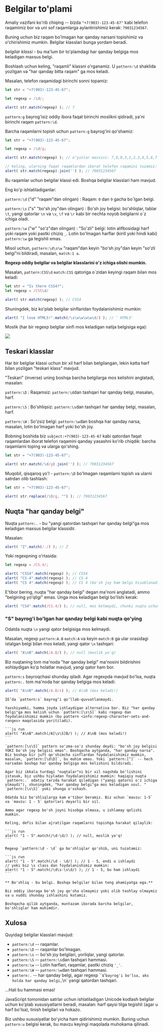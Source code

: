 # Belgilar to'plami

Amaliy vazifani ko'rib chiqing -- bizda `"+7(903)-123-45-67"` kabi telefon raqamimiz bor va uni sof raqamlarga aylantirishimiz kerak: `79031234567`.

Buning uchun biz raqam bo'lmagan har qanday narsani topishimiz va o'chirishimiz mumkin. Belgilar klasslari bunga yordam beradi.

*belgilar klassi* - bu ma'lum bir to'plamdagi har qanday belgiga mos keladigan maxsus belgi.

Boshlash uchun keling, "raqamli" klassni o'rganamiz. U `pattern:\d` shaklida yozilgan va "har qanday bitta raqam" ga mos keladi.

Masalan, telefon raqamidagi birinchi sonni topamiz:

```js run
let str = "+7(903)-123-45-67";

let regexp = /\d/;

alert( str.match(regexp) ); // 7
```

`pattern:g` bayrog'isiz oddiy ibora faqat birinchi moslikni qidiradi, ya'ni birinchi raqam `pattern:\d`.

Barcha raqamlarni topish uchun `pattern:g` bayrog'ini qo'shamiz:

```js run
let str = "+7(903)-123-45-67";

let regexp = /\d/g;

alert( str.match(regexp) ); // oʻyinlar massivi: 7,9,0,3,1,2,3,4,5,6,7

// keling, ularning faqat raqamlardan iborat telefon raqamini tuzamiz:
alert( str.match(regexp).join('') ); // 79031234567
```

Bu raqamlar uchun belgilar klassi edi. Boshqa belgilar klasslari ham mavjud.

Eng ko'p ishlatiladiganlar:

`pattern:\d` ("d" "raqam"dan olingan)
: Raqam: `0` dan `9` gacha bo`lgan belgi.

`pattern:\s` ("s" "bo'sh joy"dan olingan)
: Bo'sh joy belgisi: bo'shliqlar, tablar `\t`, yangi qatorlar `\n` va `\v`, `\f` va `\r` kabi bir nechta noyob belgilarni o`z ichiga oladi.

`pattern:\w` ("w" "so'z"dan olingan)
: "So'zli" belgi: lotin alifbosidagi harf yoki raqam yoki pastki chiziq `_`. Lotin bo'lmagan harflar (kirill yoki hindi kabi) `pattern:\w` ga tegishli emas.

Misol uchun, `pattern:\d\s\w` "raqam"dan keyin "boʻsh joy"dan keyin "soʻzli belgi"ni bildiradi, masalan, `match:1 a`.

**Regexp oddiy belgilar va belgilar klasslarini o'z ichiga olishi mumkin.**

Masalan, `pattern:CSS\d` `match:CSS` qatoriga o`zidan keyingi raqam bilan mos keladi:

```js run
let str = "Is there CSS4?";
let regexp = /CSS\d/

alert( str.match(regexp) ); // CSS4
```

Shuningdek, biz ko'plab belgilar sinflaridan foydalanishimiz mumkin:

```js run
alert( "I love HTML5!".match(/\s\w\w\w\w\d/) ); // ' HTML5'
```

Moslik (har bir regexp belgilar sinfi mos keladigan natija belgisiga ega):

![](love-html5-classes.svg)

## Teskari klasslar

Har bir belgilar klassi uchun bir xil harf bilan belgilangan, lekin katta harf bilan yozilgan "teskari klass" mavjud.

"Teskari" (inverse) uning boshqa barcha belgilarga mos kelishini anglatadi, masalan:

`pattern:\D`
: Raqamsiz: `pattern:\d`dan tashqari har qanday belgi, masalan, harf.

`pattern:\S`
: Bo'shliqsiz: `pattern:\s`dan tashqari har qanday belgi, masalan, harf.

`pattern:\W`
: So'zsiz belgi: `pattern:\w`dan boshqa har qanday narsa, masalan, lotin bo'lmagan harf yoki bo'sh joy.

Bobning boshida biz `subject:+7(903)-123-45-67` kabi qatordan faqat raqamlardan iborat telefon raqamini qanday yasashni ko'rib chiqdik: barcha raqamlarni toping va ularga qo'shing.

```js run
let str = "+7(903)-123-45-67";

alert( str.match(/\d/g).join('') ); // 79031234567
```

Muqobil, qisqaroq yo'l - `pattern:\D` bo'lmagan raqamlarni topish va ularni satrdan olib tashlash:

```js run
let str = "+7(903)-123-45-67";

alert( str.replace(/\D/g, "") ); // 79031234567
```

## Nuqta "har qanday belgi"

Nuqta `pattern:.` - bu "yangi qatordan tashqari har qanday belgi"ga mos keladigan maxsus belgilar klassidir.

Masalan:

```js run
alert( "Z".match(/./) ); // Z
```

Yoki regexpning o'rtasida:

```js run
let regexp = /CS.4/;

alert( "CSS4".match(regexp) ); // CSS4
alert( "CS-4".match(regexp) ); // CS-4
alert( "CS 4".match(regexp) ); // CS 4 (bo'sh joy ham belgi hisoblanadi)
```
E'tibor bering, nuqta "har qanday belgi" degan ma'noni anglatadi, ammo "belgining yo'qligi" emas. Unga mos keladigan belgi bo'lishi kerak:

```js run
alert( "CS4".match(/CS.4/) ); // null, mos kelmaydi, chunki nuqta uchun belgi yo'q
```

### "S" bayrog'i bo'lgan har qanday belgi kabi nuqta qo'ying

Odatda nuqta `\n` yangi qator belgisiga mos kelmaydi.

Masalan, regexp `pattern:A.B` `match:A` va keyin `match:B` ga ular orasidagi istalgan belgi bilan mos keladi, yangi qator `\n` tashqari:

```js run
alert( "A\nB".match(/A.B/) ); // null (moslik yo'q)
```

Biz nuqtaning tom ma'noda "har qanday belgi" ma'nosini bildirishini xohlaydigan ko'p holatlar mavjud, yangi qator ham bor.

`pattern:s` bayroqchasi shunday qiladi. Agar regexpda mavjud bo'lsa, nuqta `pattern:.` tom ma'noda har qanday belgiga mos keladi:

```js run
alert( "A\nB".match(/A.B/s) ); // A\nB (mos keladi!)
```

````warn header="IE da qo'llab-quvvatlanmaydi"
IE’da `pattern:s` bayrog‘i qo‘llab-quvvatlanmaydi.

Yaxshiyamki, hamma joyda ishlaydigan alternativa bor. Biz "har qanday belgi"ga mos kelish uchun `pattern:[\s\S]` kabi regexp dan foydalanishimiz mumkin (bu pattern <info:regexp-character-sets-and-ranges> maqolasida yoritiladi).

```js run
alert( "A\nB".match(/A[\s\S]B/) ); // A\nB (mos keladi!)
```

`pattern:[\s\S]` pattern so'zma-so'z shunday deydi: "bo'sh joy belgisi YOKI bo'sh joy belgisi emas". Boshqacha aytganda, "har qanday narsa". Biz boshqa bir juft qo'shimcha sinflardan foydalanishimiz mumkin, masalan, `pattern:[\d\D]`, bu muhim emas. Yoki `pattern:[^]` -- hech narsadan boshqa har qanday belgiga mos kelishini bildiradi.

Agar biz ikkala turdagi "nuqtalar"ni bir xil naqshda bo'lishini istasak, biz ushbu hiyladan foydalanishimiz mumkin: haqiqiy nuqta `pattern:.` odatiy tarzda harakat qiladigan ("yangi qatorni o'z ichiga olmaydi"), shuningdek, "har qanday belgi"ga mos keladigan usul. " `pattern:[\s\S]` yoki shunga o'xshash.
````

````warn header="Bo'shliqlarga e'tibor bering"
Odatda biz bo'shliqlarga kam e'tibor beramiz. Biz uchun `mavzu: 1-5` va `mavzu: 1 - 5` qatorlari deyarli bir xil.

Ammo agar regexp bo'sh joyni hisobga olmasa, u ishlamay qolishi mumkin.

Keling, defis bilan ajratilgan raqamlarni topishga harakat qilaylik:

```js run
alert( "1 - 5".match(/\d-\d/) ); // null, moslik yo'q!
```

Regexp `pattern:\d - \d` ga bo'shliqlar qo'shib, uni tuzatamiz:

```js run
alert( "1 - 5".match(/\d - \d/) ); // 1 - 5, endi u ishlaydi
// yoki biz \s class dan foydalanishimiz mumkin:
alert( "1 - 5".match(/\d\s-\s\d/) ); // 1 - 5, bu ham ishlaydi
```

** Bo'shliq - bu belgi. Boshqa belgilar bilan teng ahamiyatga ega.**

Biz oddiy iboraga bo'sh joy qo'sha olmaymiz yoki olib tashlay olmaymiz va u xuddi shunday ishlashini kutamiz.

Boshqacha qilib aytganda, muntazam iborada barcha belgilar, bo'shliqlar ham muhimdir.
````

## Xulosa

Quyidagi belgilar klasslari mavjud:

- `pattern:\d` -- raqamlar.
- `pattern:\D` -- raqamlar bo'lmagan.
- `pattern:\s` -- bo'sh joy belgilari, yorliqlar, yangi qatorlar.
- `pattern:\S` -- `pattern:\s`dan tashqari hammasi.
- `pattern:\w` -- Lotin harflari, raqamlar, pastki chiziq `'_'`.
- `pattern:\W` -- `pattern:\w`dan tashqari hammasi.
- `pattern:.` -- har qanday belgi, agar regexp ``s'` bayrog'i bo'lsa, aks holda har qanday belgi, `\n` yangi qatordan tashqari.

...Hali bu hammasi emas!

JavaScript tomonidan satrlar uchun ishlatiladigan Unicode kodlash belgilar uchun ko'plab xususiyatlarni beradi, masalan: harf qaysi tilga tegishli (agar u harf bo'lsa), tinish belgilari va hokazo.

Biz ushbu xususiyatlar bo'yicha ham qidirishimiz mumkin. Buning uchun `pattern:u` belgisi kerak, bu mavzu keyingi maqolada muhokama qilinadi.
